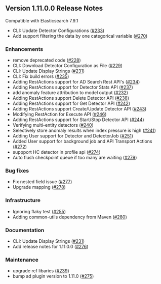 ## Version 1.11.0.0 Release Notes

Compatible with Elasticsearch 7.9.1

* CLI: Update Detector Configurations ([#233](https://github.com/opendistro-for-elasticsearch/anomaly-detection/pull/233))
* Add support filtering the data by one categorical variable ([#270](https://github.com/opendistro-for-elasticsearch/anomaly-detection/pull/270))

### Enhancements

* remove deprecated code ([#228](https://github.com/opendistro-for-elasticsearch/anomaly-detection/pull/228))
* CLI: Download Detector Configuration as File ([#229](https://github.com/opendistro-for-elasticsearch/anomaly-detection/pull/229))
* CLI: Update Display Strings ([#231](https://github.com/opendistro-for-elasticsearch/anomaly-detection/pull/231))
* CLI: Fix build errors ([#235](https://github.com/opendistro-for-elasticsearch/anomaly-detection/pull/235))
* Adding RestActions support for AD Search Rest API's ([#234](https://github.com/opendistro-for-elasticsearch/anomaly-detection/pull/234))
* Adding RestActions support for Detector Stats API ([#237](https://github.com/opendistro-for-elasticsearch/anomaly-detection/pull/237))
* add anomaly feature attribution to model output ([#232](https://github.com/opendistro-for-elasticsearch/anomaly-detection/pull/232))
* Adding RestActions support Delete Detector API ([#238](https://github.com/opendistro-for-elasticsearch/anomaly-detection/pull/238))
* Adding RestActions support for Get Detector API ([#242](https://github.com/opendistro-for-elasticsearch/anomaly-detection/pull/242))
* Adding RestActions support Create/Update Detector API ([#243](https://github.com/opendistro-for-elasticsearch/anomaly-detection/pull/243))
* Modifying RestAction for Execute API ([#246](https://github.com/opendistro-for-elasticsearch/anomaly-detection/pull/246))
* Adding RestActions support for Start/Stop Detector API ([#244](https://github.com/opendistro-for-elasticsearch/anomaly-detection/pull/244))
* Verifying multi-entity detectors ([#240](https://github.com/opendistro-for-elasticsearch/anomaly-detection/pull/240))
* Selectively store anomaly results when index pressure is high ([#241](https://github.com/opendistro-for-elasticsearch/anomaly-detection/pull/241))
* Adding User support for Detector and DetectorJob ([#251](https://github.com/opendistro-for-elasticsearch/anomaly-detection/pull/251))
* Added User support for background job and API Transport Actions ([#272](https://github.com/opendistro-for-elasticsearch/anomaly-detection/pull/272))
* suppport HC detector in profile api ([#274](https://github.com/opendistro-for-elasticsearch/anomaly-detection/pull/274))
* Auto flush checkpoint queue if too many are waiting ([#279](https://github.com/opendistro-for-elasticsearch/anomaly-detection/pull/279))

### Bug fixes

* Fix nested field issue ([#277](https://github.com/opendistro-for-elasticsearch/anomaly-detection/pull/277))
* Upgrade mapping ([#278](https://github.com/opendistro-for-elasticsearch/anomaly-detection/pull/278))


### Infrastructure

* Ignoring flaky test ([#255](https://github.com/opendistro-for-elasticsearch/anomaly-detection/pull/255))
* Adding common-utils dependency from Maven ([#280](https://github.com/opendistro-for-elasticsearch/anomaly-detection/pull/280))


### Documentation

* CLI: Update Display Strings ([#231](https://github.com/opendistro-for-elasticsearch/anomaly-detection/pull/231))
* Add release notes for 1.11.0.0 ([#276](https://github.com/opendistro-for-elasticsearch/anomaly-detection/pull/276))


### Maintenance

* upgrade rcf libaries ([#239](https://github.com/opendistro-for-elasticsearch/anomaly-detection/pull/239))
* bump ad plugin version to 1.11.0 ([#275](https://github.com/opendistro-for-elasticsearch/anomaly-detection/pull/275))
